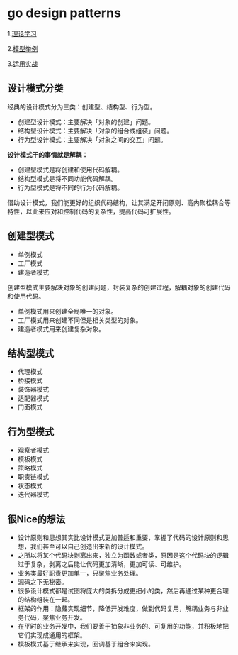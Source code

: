 # go design patterns

1.[理论学习](https://refactoring.guru/design-patterns)

2.[模型举例](https://golangbyexample.com/all-design-patterns-golang/)

3.[运用实战](https://time.geekbang.org/column/intro/100039001)

## 设计模式分类

经典的设计模式分为三类：创建型、结构型、行为型。

- 创建型设计模式：主要解决「对象的创建」问题。
- 结构型设计模式：主要解决「对象的组合或组装」问题。
- 行为型设计模式：主要解决「对象之间的交互」问题。

**设计模式干的事情就是解耦：**

- 创建型模式是将创建和使用代码解耦。
- 结构型模式是将不同功能代码解耦。
- 行为型模式是将不同的行为代码解耦。

借助设计模式，我们能更好的组织代码结构，让其满足开闭原则、高内聚松耦合等特性，以此来应对和控制代码的复杂性，提高代码可扩展性。

## 创建型模式

- 单例模式
- 工厂模式
- 建造者模式

创建型模式主要解决对象的创建问题，封装复杂的创建过程，解耦对象的创建代码和使用代码。

- 单例模式用来创建全局唯一的对象。
- 工厂模式用来创建不同但是相关类型的对象。
- 建造者模式用来创建复杂对象。

## 结构型模式

- 代理模式
- 桥接模式
- 装饰器模式
- 适配器模式
- 门面模式

## 行为型模式

- 观察者模式
- 模板模式
- 策略模式
- 职责链模式
- 状态模式
- 迭代器模式

## 很Nice的想法

- 设计原则和思想其实比设计模式更加普适和重要，掌握了代码的设计原则和思想，我们甚至可以自己创造出来新的设计模式。
- 之所以将某个代码块剥离出来，独立为函数或者类，原因是这个代码块的逻辑过于复杂，剥离之后能让代码更加清晰，更加可读、可维护。
- 业务类最好职责更加单一，只聚焦业务处理。
- 源码之下无秘密。
- 很多设计模式都是试图将庞大的类拆分成更细小的类，然后再通过某种更合理的结构组装在一起。
- 框架的作用：隐藏实现细节，降低开发难度，做到代码复用，解耦业务与非业务代码，聚焦业务开发。
- 在平时的业务开发中，我们要善于抽象非业务的、可复用的功能，并积极地把它们实现成通用的框架。
- 模板模式基于继承来实现，回调基于组合来实现。